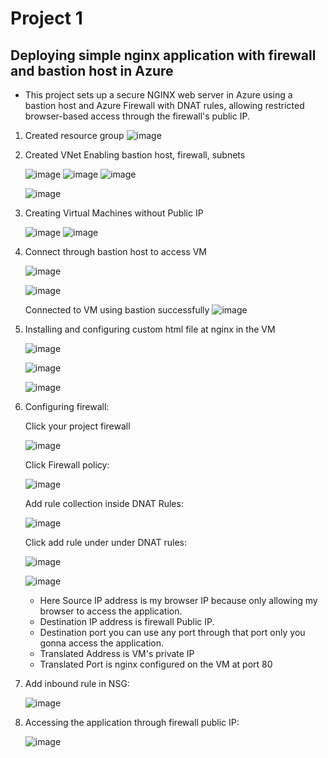 # Project 1

## Deploying simple nginx application with firewall and bastion host in Azure

- This project sets up a secure NGINX web server in Azure using a bastion host and Azure Firewall with DNAT rules, allowing restricted browser-based access through the firewall's public IP.



1)	Created resource group
   ![image](https://github.com/user-attachments/assets/7e0247f1-6ab2-405e-9e67-1e363038fe8c)

2) Created VNet Enabling bastion host, firewall, subnets
   
   ![image](https://github.com/user-attachments/assets/fa33e3d6-1f0d-4581-9c86-f69d3b7dc6a7)
   ![image](https://github.com/user-attachments/assets/a4ffee09-2930-4711-9873-17bf4b7d04a2)
   ![image](https://github.com/user-attachments/assets/649b74a3-bd55-49c6-8a3b-9d656fbb143a)

   ![image](https://github.com/user-attachments/assets/1e434235-4ec2-4543-8461-aa14023462b4)

3) Creating Virtual Machines without Public IP
   
   ![image](https://github.com/user-attachments/assets/6f7972ac-a3e0-43e9-85d6-a2191e901ec8)
   ![image](https://github.com/user-attachments/assets/a3961cc4-322d-4f94-92e4-46898a1bac81)

4) Connect through bastion host to access VM
 
   ![image](https://github.com/user-attachments/assets/d46bb9a5-0bf5-4698-b7c2-276404dd158e)

   ![image](https://github.com/user-attachments/assets/041c8877-91b1-47fd-b183-bff4c779547b)

   Connected to VM using bastion successfully
   ![image](https://github.com/user-attachments/assets/de04f983-817f-46cf-abb6-0380a22847cc)

5) Installing and configuring custom html file at nginx in the VM
   
   ![image](https://github.com/user-attachments/assets/7a647302-07bd-40bd-bb58-8ad6a5082320)

   ![image](https://github.com/user-attachments/assets/cb51cdbc-f16e-4fd2-b0f0-98aff764e6c5)

   ![image](https://github.com/user-attachments/assets/e79dbe62-b9a4-4696-9462-5fc47df560db)

6) Configuring firewall:

   Click your project firewall
   
   ![image](https://github.com/user-attachments/assets/73bea29f-bc45-4b89-aa4c-be1c6573dc8e)

   Click Firewall policy:

   ![image](https://github.com/user-attachments/assets/01b95de7-82cb-4412-80e3-ea3a2004035a)

   Add rule collection inside DNAT Rules:

   ![image](https://github.com/user-attachments/assets/a989f904-04bb-4bad-b776-3334f4833d1b)

   Click add rule under under DNAT rules:

   ![image](https://github.com/user-attachments/assets/b86937eb-dbc4-4d1d-865c-39ecb209b67c)

   ![image](https://github.com/user-attachments/assets/240faec9-9e98-4a1d-9f73-a4faa0a2d8f5)


   - Here Source IP address is my browser IP because only allowing my browser to access the application.
   - Destination IP address is firewall Public IP.
   - Destination port you can use any port through that port only you gonna access the application.
   - Translated Address is VM's private IP
   - Translated Port is nginx configured on the VM at port 80



7) Add inbound rule in NSG:

   ![image](https://github.com/user-attachments/assets/c5e3481f-7884-4b14-81c1-f68b10ed1c15)

8) Accessing the application through firewall public IP:

   ![image](https://github.com/user-attachments/assets/dcdd1a9a-d4e7-454f-9ccd-5c85c73fcf45)

   



   
